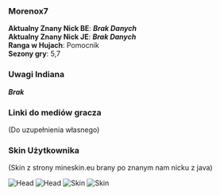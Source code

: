 ### Morenox7

**Aktualny Znany Nick BE**: ***Brak Danych*** <br>
**Aktualny Znany Nick JE**: ***Brak Danych***  <br>
**Ranga w Hujach**: Pomocnik <br>
**Sezony gry**: 5,7 <br>

### Uwagi Indiana

***Brak***

### Linki do mediów gracza

(Do uzupełnienia własnego)

### Skin Użytkownika

(Skin z strony mineskin.eu brany po znanym nam nicku z java) <br>

![Head](https://mineskin.eu/headhelm/morenox7/90.png)
![Head](https://mineskin.eu/head/morenox7/90.png)
![Skin](https://mineskin.eu/armor/bust/morenox7/90.png)
![Skin](https://mineskin.eu/bust/morenox7/90.png)
